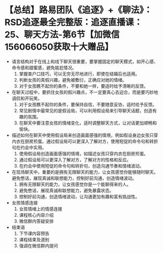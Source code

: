 # 【总结】路易团队《追逐》+《聊法》：RSD追逐最全完整版：追逐直播课：25、聊天方法-第6节【加微信156066050获取十大赠品】

-   语言结构对于在线上和线下聊天很重要，要掌握固定的聊天模式，如开心感、命令感和甜蜜感，避免尴尬情况。
    1.  掌握查户口技巧，可以无穷无尽地进行，即使在结婚后也适用。
    2.  判断女孩的真假兴趣，避免被敷衍，正确应对她的情绪。
    3.  对于女孩瞧不起你的条件，不要和她一样，要适时给予清晰的反馈。
-   在聊天过程中，要抓住女孩的假兴趣点，不一定要真心去迎合，而是要巧妙地调侃和开玩笑。
    1.  对于女孩瞧不起你的条件，要保持自信，不要随意妥协，适时给予反馈。
    2.  常见剧情中最常见的是假设局，可以利用假设局来引导聊天话题，创造有趣的氛围。
    3.  在聊天中要注意女孩的情绪变化，适时调整聊天方式，让对话更加顺畅和愉快。
-   描述如何在聊天中使用假设局来创造画面感强的情境，例如假设身边女孩只穿内衣在厨房煎蛋。通过假设局可以更深入了解对方，使用短促的命令句和转折句在约会中实用。 
    1.  使用假设局创造画面感强的情境，如描述女孩只穿内衣在厨房煎蛋。
    2.  通过假设局可以更深入了解对方，了解对方的性格和反应。
    3.  在约会中使用短促的命令句和转折句，创造沟通节奏和情绪波动。
-   在现场聊天中，重要的是拥有无限聊天的能力，让女孩感觉你能够随时聊天。避免憋话，展现真诚和联想能力，控制好前沟通，创造情绪波动。
    1.  拥有无限聊天的能力，让女孩感觉你是一个能聊得来的人。
    2.  避免憋话，展现真诚和联想能力，避免暴露状态。
    3.  控制好前沟通，创造情绪波动，让沟通更加有趣和富有挑战性。
-   女孩情感连接
    1.  女孩情绪上的情感连接
    2.  课程核心内容介绍
    3.  微信群内答疑安排
-   结束语
    1.  下节课内容预告
    2.  课程结束及道别
    3.  强调在微信群内提问